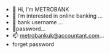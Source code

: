 - 👋 Hi, I’m METROBANK
- 👀 I’m interested in online banking ...
- 🌱 bank username ...
- 💞️password...
- 📫 metrobankuk@accountant.com...
- forget password

<!---
hi kabiru  is a ✨ special ✨ repository because its `README.md` (this file) appears on your GitHub profile.
You can click the Preview link to take a look at your changes.
--->
